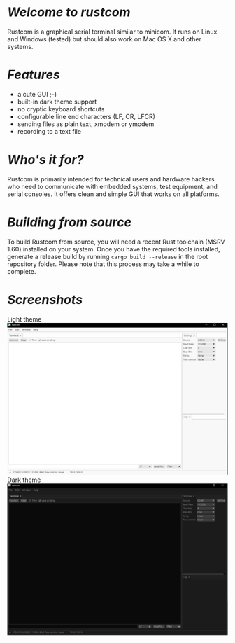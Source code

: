# ***Welcome to rustcom***

Rustcom is a graphical serial terminal similar to minicom. It runs on Linux and Windows (tested) but should also work on Mac OS X and other systems.

# ***Features***
- a cute GUI ;-)
- built-in dark theme support
- no cryptic keyboard shortcuts
- configurable line end characters (LF, CR, LFCR)
- sending files as plain text, xmodem or ymodem
- recording to a text file


# ***Who's it for?***
Rustcom is primarily intended for technical users and hardware hackers who need to communicate with embedded systems, test equipment, and serial consoles. It offers clean and simple GUI that works on all platforms.

# ***Building from source***
To build Rustcom from source, you will need a recent Rust toolchain (MSRV 1.60) installed on your system. Once you have the required tools installed, generate a release build by running ```cargo build --release``` in the root repository folder. Please note that this process may take a while to complete.

# ***Screenshots***
Light theme
![light theme](screenshots/light_theme.png)
Dark theme
![dark theme](screenshots/dark_theme.png)
